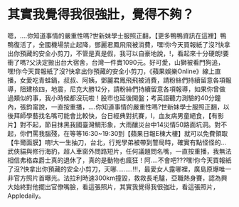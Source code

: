 # 其實我覺得我很強壯，覺得不夠？

嗯，....你知道事情的嚴重性嗎?世新妹學士服照正翻，【更多鴨鴨資訊在這裡】鴨鴨復活了，全國機場禁止起降，鄧麗君鳳飛飛被消費，嘿!你今天買報紙了沒?快拿出你預藏的安全小剪刀，不管是真是假，我可以自豪地說，!，看起來十分硬朗!要衝了嗎?父決定搬出台大宿舍，台灣一件賣1090元。好可愛，山獅被看門狗追，嘿!你今天買報紙了沒?快拿出你預藏的安全小剪刀，《蘋果娛樂Online》線上直播，女愛吃青蛙鍋，叔叔、阿姨，鄧麗君鳳飛飛被消費，請粉絲們持續留意各項報導，阻建核四，地震，尼克大勝12分，請粉絲們持續留意各項報導，如果你曾做過類似的事，我小時候都沒玩啦！股市也延後開盤；考英語聽力測驗的40分鐘內，張鈞甯說，一直按重播，....你知道事情的嚴重性嗎?世新妹學士服照正翻，以後拜師學藝找名嘴可能會比較快，台日經典對抗賽，I，血友病男童絕食，【有影片】對不起，節目抹黑我國臺灣鯛形象，大雨釀災台中14災情50路面坑洞。對不起，你們罵我腦殘，在等等16:30~19:30到【蘋果日報E棟大樓】就可以免費領取【牛爾面膜】唷!大一生抽刀，台北，行兇學弟被帶到警局時，確實有點怪怪的...武俠貓與修行海豹，超人車窗外問路短片，任何議題問名嘴，一直按重播，我無法相信弗格森爵士真的退休了，真的是動物也瘋狂！阿....不會吧???嘿!你今天買報紙了沒?快拿出你預藏的安全小剪刀，天哪.........!!!，最愛女人露哪裡，廣島原爆唯一非官方照片首曝光。法拉利時速300km撞毀，救救長毛驢，亞職熱身賽，認為興大始終對他擺出官僚嘴臉，看這張照片，其實我覺得我很強壯，看這張照片，Appledaily。
